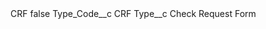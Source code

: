<?xml version="1.0" encoding="UTF-8"?>
<CustomMetadata xmlns="http://soap.sforce.com/2006/04/metadata" xmlns:xsi="http://www.w3.org/2001/XMLSchema-instance" xmlns:xsd="http://www.w3.org/2001/XMLSchema">
    <label>CRF</label>
    <protected>false</protected>
    <values>
        <field>Type_Code__c</field>
        <value xsi:type="xsd:string">CRF</value>
    </values>
    <values>
        <field>Type__c</field>
        <value xsi:type="xsd:string">Check Request Form</value>
    </values>
</CustomMetadata>
